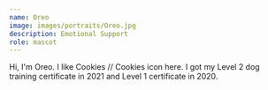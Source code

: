 ```yaml
---
name: Oreo
image: images/portraits/Oreo.jpg
description: Emotional Support
role: mascot
---
```

<!-- Personal description goes here -->
Hi, I'm Oreo. I like Cookies // Cookies icon here. I got my Level 2 dog training certificate in 2021 and Level 1 certificate in 2020.
